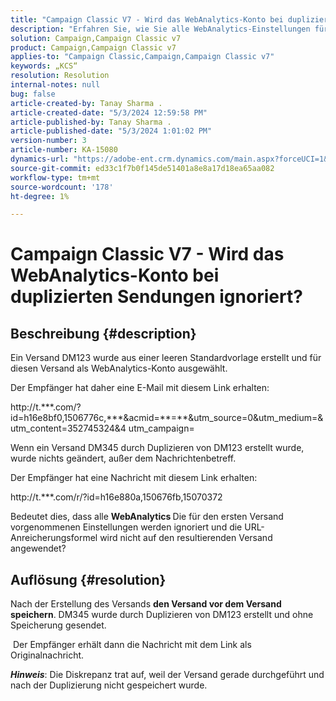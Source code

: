 ```yaml
---
title: "Campaign Classic V7 - Wird das WebAnalytics-Konto bei duplizierten Sendungen ignoriert?"
description: "Erfahren Sie, wie Sie alle WebAnalytics-Einstellungen für den ersten Versand beibehalten, wenn Sie einen Versand duplizieren."
solution: Campaign,Campaign Classic v7
product: Campaign,Campaign Classic v7
applies-to: "Campaign Classic,Campaign,Campaign Classic v7"
keywords: „KCS“
resolution: Resolution
internal-notes: null
bug: false
article-created-by: Tanay Sharma .
article-created-date: "5/3/2024 12:59:58 PM"
article-published-by: Tanay Sharma .
article-published-date: "5/3/2024 1:01:02 PM"
version-number: 3
article-number: KA-15080
dynamics-url: "https://adobe-ent.crm.dynamics.com/main.aspx?forceUCI=1&pagetype=entityrecord&etn=knowledgearticle&id=5fa7aa0a-4d09-ef11-9f8a-6045bd026dc7"
source-git-commit: ed33c1f7b0f145de51401a8e8a17d18ea65aa082
workflow-type: tm+mt
source-wordcount: '178'
ht-degree: 1%

---
```


# Campaign Classic V7 - Wird das WebAnalytics-Konto bei duplizierten Sendungen ignoriert?

## Beschreibung {#description}


Ein Versand DM123 wurde aus einer leeren Standardvorlage erstellt und für diesen Versand als WebAnalytics-Konto ausgewählt. 

Der Empfänger hat daher eine E-Mail mit diesem Link erhalten:

http://t.\*\*\*.com/?id=h16e8bf0,1506776c,\*\*\*&amp;acmid=\*\*=\*\*&amp;utm_source=0&amp;utm_medium=&amp;utm_content=352745324&amp;4 utm_campaign=

Wenn ein Versand DM345 durch Duplizieren von DM123 erstellt wurde, wurde nichts geändert, außer dem Nachrichtenbetreff.

Der Empfänger hat eine Nachricht mit diesem Link erhalten:

http://t.\*\*\*.com/r/?id=h16e880a,150676fb,15070372

Bedeutet dies, dass alle <b>WebAnalytics </b>Die für den ersten Versand vorgenommenen Einstellungen werden ignoriert und die URL-Anreicherungsformel wird nicht auf den resultierenden Versand angewendet?


## Auflösung {#resolution}


Nach der Erstellung des Versands <b>den Versand vor dem Versand speichern</b>. DM345 wurde durch Duplizieren von DM123 erstellt und ohne Speicherung gesendet.

&#x200B; Der Empfänger erhält dann die Nachricht mit dem Link als Originalnachricht.

<b>*Hinweis</b>*: Die Diskrepanz trat auf, weil der Versand gerade durchgeführt und nach der Duplizierung nicht gespeichert wurde.
